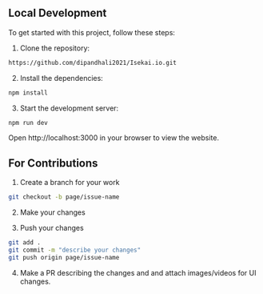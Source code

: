 

## Local Development

To get started with this project, follow these steps:

1. Clone the repository:
```bash
https://github.com/dipandhali2021/Isekai.io.git
```

2.	Install the dependencies:
```bash
npm install
```

3.	Start the development server:
```bash
npm run dev
```

Open http://localhost:3000 in your browser to view the website.



## For Contributions

1. Create a branch for your work
```bash
git checkout -b page/issue-name
```

2. Make your changes

3. Push your changes
```bash
git add .
git commit -m "describe your changes"
git push origin page/issue-name
```



4. Make a PR describing the changes and and attach images/videos for UI changes.




